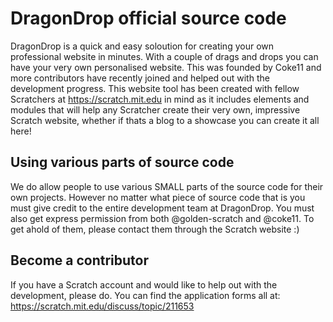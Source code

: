 # DragonDrop official source code
DragonDrop is a quick and easy soloution for creating your own professional website in minutes. With a couple of drags and drops you can have your very own personalised website. This was founded by Coke11 and more contributors have recently joined and helped out with the development progress. This website tool has been created with fellow Scratchers at https://scratch.mit.edu in mind as it includes elements and modules that will help any Scratcher create their very own, impressive Scratch website, whether if thats a blog to a showcase you can create it all here!
## Using various parts of source code
We do allow people to use various SMALL parts of the source code for their own projects. However no matter what piece of source code that is you must give credit to the entire development team at DragonDrop. You must also get express permission from both @golden-scratch and @coke11. To get ahold of them, please contact them through the Scratch website :)
## Become a contributor
If you have a Scratch account and would like to help out with the development, please do. You can find the application forms all at: https://scratch.mit.edu/discuss/topic/211653
